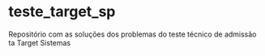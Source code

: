 # teste_target_sp
Repositório com as soluções dos problemas do teste técnico de admissão ta Target Sistemas
